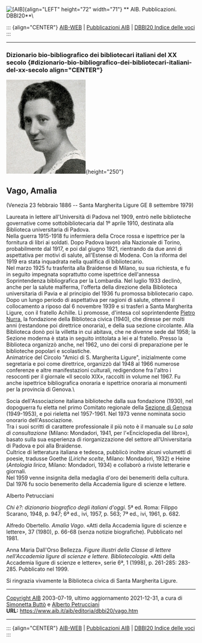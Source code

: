 ![\[AIB\]](/aib/wi/aibv72.gif){align="LEFT" height="72" width="71"}
** AIB. Pubblicazioni. DBBI20**\

::: {align="CENTER"}
[AIB-WEB](/) \| [Pubblicazioni AIB](/pubblicazioni/) \| [DBBI20 Indice
delle voci](dbbi20.htm)
:::

------------------------------------------------------------------------

### Dizionario bio-bibliografico dei bibliotecari italiani del XX secolo {#dizionario-bio-bibliografico-dei-bibliotecari-italiani-del-xx-secolo align="CENTER"}

![\[Ritratto\]](vago.jpg){height="250"}

## Vago, Amalia

(Venezia 23 febbraio 1886 -- Santa Margherita Ligure GE 8 settembre
1979)

Laureata in lettere all\'Università di Padova nel 1909, entrò nelle
biblioteche governative come sottobibliotecaria dal 1º aprile 1910,
destinata alla Biblioteca universitaria di Padova.\
Nella guerra 1915-1918 fu infermiera della Croce rossa e ispettrice per
la fornitura di libri ai soldati. Dopo Padova lavorò alla Nazionale di
Torino, probabilmente dal 1917, e poi dal giugno 1921, rientrando da due
anni di aspettativa per motivi di salute, all\'Estense di Modena. Con la
riforma del 1919 era stata inquadrata nella qualifica di bibliotecario.\
Nel marzo 1925 fu trasferita alla Braidense di Milano, su sua richiesta,
e fu in seguito impegnata soprattutto come ispettrice dell\'annessa
Soprintendenza bibliografica per la Lombardia. Nel luglio 1933 declinò,
anche per la salute malferma, l\'offerta della direzione della
Biblioteca universitaria di Pavia e al principio del 1936 fu promossa
bibliotecario capo.\
Dopo un lungo periodo di aspettativa per ragioni di salute, ottenne il
collocamento a riposo dal 6 novembre 1939 e si trasferì a Santa
Margherita Ligure, con il fratello Achille. Lì promosse, d\'intesa col
soprintendente [Pietro Nurra](nurra.htm), la fondazione della Biblioteca
civica (1940), che diresse per molti anni (restandone poi direttrice
onoraria), e della sua sezione circolante. Alla Biblioteca donò poi la
villetta in cui abitava, che ne divenne sede dal 1958; la Sezione
moderna è stata in seguito intitolata a lei e al fratello. Presso la
Biblioteca organizzò anche, nel 1962, uno dei corsi di preparazione per
le biblioteche popolari e scolastiche.\
Animatrice del Circolo \"Amici di S. Margherita Ligure\", inizialmente
come segretaria e poi come direttrice, organizzò dal 1948 al 1966
numerose conferenze e altre manifestazioni culturali, redigendone fra
l\'altro i resoconti per il giornale «Il secolo XIX», raccolti in volume
nel 1967. Fu anche ispettrice bibliografica onoraria e ispettrice
onoraria ai monumenti per la provincia di Genova.\

Socia dell\'Associazione italiana biblioteche dalla sua fondazione
(1930), nel dopoguerra fu eletta nel primo Comitato regionale della
[Sezione di Genova](/aib/stor/sezioni/lig.htm) (1949-1953), e poi
rieletta nel 1957-1961. Nel 1973 venne nominata socio onorario
dell\'Associazione.\
Tra i suoi scritti di carattere professionale il più noto è il manuale
su *La sala di consultazione* (Milano: Mondadori, 1941, per
l\'«Enciclopedia del libro»), basato sulla sua esperienza di
riorganizzazione del settore all\'Universitaria di Padova e poi alla
Braidense.\
Cultrice di letteratura italiana e tedesca, pubblicò inoltre alcuni
volumetti di poesie, tradusse Goethe (*Liriche scelte*, Milano:
Mondadori, 1932) e Heine (*Antologia lirica*, Milano: Mondadori, 1934) e
collaborò a riviste letterarie e giornali.\
Nel 1959 venne insignita della medaglia d\'oro dei benemeriti della
cultura. Dal 1976 fu socio benemerito della Accademia ligure di scienze
e lettere.

Alberto Petrucciani

*Chi è?: dizionario biografico degli italiani d\'oggi*. 5ª ed. Roma:
Filippo Scarano, 1948, p. 947; 6ª ed., ivi, 1957, p. 563; 7ª ed., ivi,
1961, p. 682.

Alfredo Obertello. *Amalia Vago*. «Atti della Accademia ligure di
scienze e lettere», 37 (1980), p. 66-68 (senza notizie biografiche).
Pubblicato nel 1981.

Anna Maria Dall\'Orso Bellezza. *Figure illustri della Classe di lettere
nell\'Accademia ligure di scienze e lettere. Bibliotecologia*. «Atti
della Accademia ligure di scienze e lettere», serie 6ª, 1 (1998), p.
261-285: 283-285. Pubblicato nel 1999.

Si ringrazia vivamente la Biblioteca civica di Santa Margherita Ligure.

------------------------------------------------------------------------

[Copyright AIB](/su-questo-sito/dichiarazione-di-copyright-aib-web/)
2003-07-19, ultimo aggiornamento 2021-12-31, a cura di [Simonetta
Buttò](/aib/redazione3.htm) e [Alberto
Petrucciani](/su-questo-sito/redazione-aib-web/)\
**URL:** https://www.aib.it/aib/editoria/dbbi20/vago.htm

------------------------------------------------------------------------

::: {align="CENTER"}
[AIB-WEB](/) \| [Pubblicazioni AIB](/pubblicazioni/) \| [DBBI20 Indice
delle voci](dbbi20.htm)
:::
